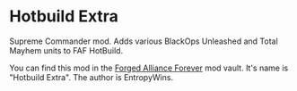 # Hotbuild Extra

Supreme Commander mod. Adds various BlackOps Unleashed and Total Mayhem units to FAF HotBuild.

You can find this mod in the [Forged Alliance Forever](https://faforever.com/) mod vault. It's name is "Hotbuild Extra". The author is EntropyWins.
